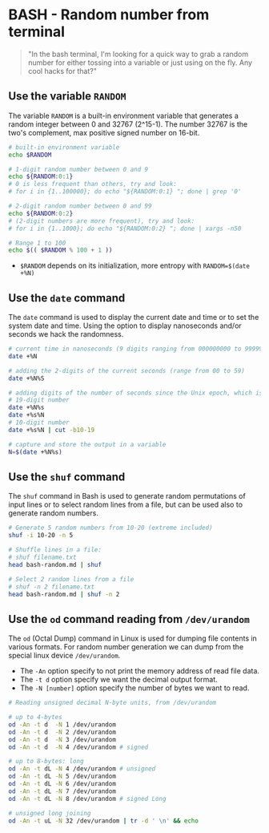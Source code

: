 # BASH - Random number from terminal

> "In the bash terminal, I'm looking for a quick way to grab a random number for either tossing into a variable or just using on the fly. Any cool hacks for that?"

## Use the variable `RANDOM`

The variable `RANDOM` is a built-in environment variable that generates a random integer between 0 and 32767 (2^15-1).
The number 32767 is the two's complement, max positive signed number on 16-bit.

```bash
# built-in environment variable
echo $RANDOM

# 1-digit random number between 0 and 9
echo ${RANDOM:0:1}
# 0 is less frequent than others, try and look:
# for i in {1..100000}; do echo "${RANDOM:0:1} "; done | grep '0'

# 2-digit random number between 0 and 99 
echo ${RANDOM:0:2} 
# (2-digit numbers are more frequent), try and look:
# for i in {1..1000}; do echo "${RANDOM:0:2} "; done | xargs -n50

# Range 1 to 100
echo $(( $RANDOM % 100 + 1 ))
```

- `$RANDOM` depends on its initialization, more entropy with `RANDOM=$(date +%N)`



## Use the `date` command

The `date` command is used to display the current date and time or to set the system date and time.
Using the option to display nanoseconds and/or seconds we hack the randomness.

```bash
# current time in nanoseconds (9 digits ranging from 000000000 to 999999999)
date +%N

# adding the 2-digits of the current seconds (range from 00 to 59)
date +%N%S

# adding digits of the number of seconds since the Unix epoch, which is January 1, 1970, at 00:00:00 UTC
# 19-digit number 
date +%N%s
date +%s%N
# 10-digit number 
date +%s%N | cut -b10-19

# capture and store the output in a variable
N=$(date +%N%s)
```

## Use the `shuf` command

The `shuf` command in Bash is used to generate random permutations of input lines or to select random lines from a file, but can be used also to generate random numbers.

```bash
# Generate 5 random numbers from 10-20 (extreme included)
shuf -i 10-20 -n 5

# Shuffle lines in a file:
# shuf filename.txt
head bash-random.md | shuf

# Select 2 random lines from a file
# shuf -n 2 filename.txt
head bash-random.md | shuf -n 2
```

## Use the `od` command reading from `/dev/urandom`

The `od` (Octal Dump) command in Linux is used for dumping file contents in various formats. For random number generation we can dump from the special linux device `/dev/urandom`.

- The `-An` option specify to not print the memory address of read file data.
- The `-t d` option specify we want the decimal output format.
- The `-N [number]` option specify the number of bytes we want to read.

```bash
# Reading unsigned decimal N-byte units, from /dev/urandom

# up to 4-bytes
od -An -t d  -N 1 /dev/urandom
od -An -t d  -N 2 /dev/urandom
od -An -t d  -N 3 /dev/urandom
od -An -t d  -N 4 /dev/urandom # signed

# up to 8-bytes: long
od -An -t dL -N 4 /dev/urandom # unsigned
od -An -t dL -N 5 /dev/urandom 
od -An -t dL -N 6 /dev/urandom 
od -An -t dL -N 7 /dev/urandom 
od -An -t dL -N 8 /dev/urandom # signed Long

# unsigned long joining
od -An -t uL -N 32 /dev/urandom | tr -d ' \n' && echo
```